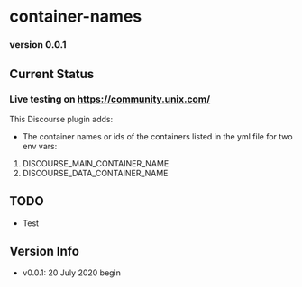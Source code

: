 # container-names

### version 0.0.1

## Current Status

### Live testing on https://community.unix.com/

This Discourse plugin adds:

- The container names or ids of the containers listed in the yml file for two env vars:

1.  DISCOURSE_MAIN_CONTAINER_NAME
2.  DISCOURSE_DATA_CONTAINER_NAME

## TODO

- Test

## Version Info

- v0.0.1: 20 July 2020 begin
